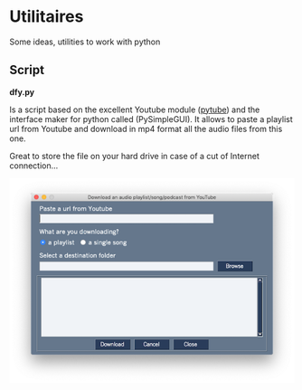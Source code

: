 # Utilitaires
Some ideas, utilities to work with python

## Script

**dfy.py**

Is a script based on the excellent Youtube module ([pytube](https://pytube.io/en/latest/api.html)) and the interface maker for python called (PySimpleGUI).  It allows to paste a playlist url from Youtube and download in mp4 format all the audio files from this one.

Great to store the file on your hard drive in case of a cut of Internet connection...

![Screenshot of the main window](https://github.com/ametens/utilitaires/blob/129d5cb47cd076d4fc9da3ea03f724c9ac587447/main_window.png)



